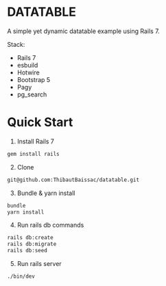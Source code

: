 # DATATABLE

A simple yet dynamic datatable example using Rails 7.

Stack:
- Rails 7
- esbuild
- Hotwire
- Bootstrap 5
- Pagy
- pg_search

# Quick Start

1. Install Rails 7
  ```bash
  gem install rails
  ```

2. Clone
  ```bash
  git@github.com:ThibautBaissac/datatable.git
  ```

3. Bundle & yarn install
  ```bash
  bundle
  yarn install
  ```

4. Run rails db commands
  ```bash
  rails db:create
  rails db:migrate
  rails db:seed
  ```

5. Run rails server
  ```bash
  ./bin/dev
  ```

<!-- ![datatable](https://user-images.githubusercontent.com/59996803/146773974-bf9982a8-02b2-48be-bafe-63f34d5ece15.png) -->
